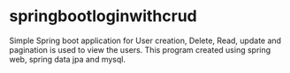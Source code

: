 # springbootloginwithcrud
 Simple Spring boot application for User creation, Delete, Read, update and pagination is used to view the users. This program created using spring web, spring data jpa and mysql.
